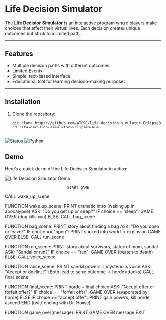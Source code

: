 # Life Decision Simulator  

The **Life Decision Simulator** is an interactive program where players make choices that affect their virtual lives. Each decision creates unique outcomes but stuck to a limited path. 

---

## Features  
- Multiple decision paths with different outcomes  
- Limited Events 
- Simple, text-based interface  
- Educational tool for learning decision-making purposes 

---

## Installation  

1. Clone the repository:  
   ```bash
   git clone https://github.com/WTCSC/life-decision-simulator-Eclipse0-Gum
   cd life-decision-simulator-Eclipse0-Gum



![Status](https://img.shields.io/badge/status-working-brightgreen)
![Python](https://img.shields.io/badge/made%20with-Python-blue)


## Demo  

Here’s a quick demo of the Life Decision Simulator in action:  

![Life Decision Simulator Demo](media/Decision_Test.gif)

                                START GAME
CALL wake_up_scene

FUNCTION wake_up_scene:
    PRINT dramatic intro (waking up in apocalypse)
    ASK: "Do you get up or sleep?"
    IF choice == "sleep":
        GAME OVER (dog kills you)
    ELSE:
        CALL bag_scene

FUNCTION bag_scene:
    PRINT story about finding a bag
    ASK: "Do you open or leave?"
    IF choice == "open":
        PRINT sucked into world → explosion
        GAME OVER
    ELSE:
        CALL run_scene

FUNCTION run_scene:
    PRINT story about survivors, statue of mom, sandal
    ASK: "Sandal or run?"
    IF choice == "run":
        GAME OVER (beaten to death)
    ELSE:
        CALL voice_scene

FUNCTION voice_scene:
    PRINT sandal powers + mysterious voice
    ASK: "Accept or decline?"
    (Both lead to same outcome → horde attacks)
    CALL final_scene

FUNCTION final_scene:
    PRINT horde + final choice
    ASK: "Accept offer or forfeit offer?"
    IF choice == "forfeit offer":
        GAME OVER (evaporated by horde)
    ELSE IF choice == "accept offer":
        PRINT gain powers, kill horde, ascend
        END (twist ending with Dr. House)

FUNCTION game_over(message):
    PRINT GAME OVER message
    EXIT